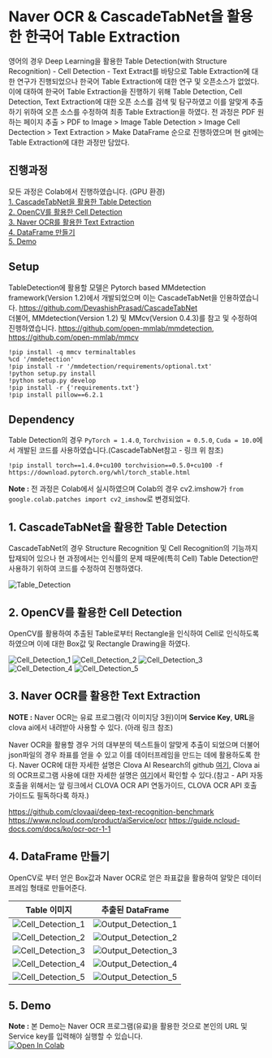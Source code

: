 # Naver OCR & CascadeTabNet을 활용한 한국어 Table Extraction

영어의 경우 Deep Learning을 활용한 Table Detection(with Structure Recognition) - Cell Detection - Text Extract를 바탕으로 Table Extraction에 대한 연구가 진행되었으나 한국어 Table Extraction에 대한 연구 및 오픈소스가 없었다.
이에 대하여 한국어 Table Extraction을 진행하기 위해 Table Detection, Cell Detection, Text Extraction에 대한 오픈 소스를 검색 및 탐구하였고 이를 알맞게 추출하기 위하여 오픈 소스를 수정하여 최종 Table Extraction을 하였다.
전 과정은 PDF 원하는 페이지 추출 > PDF to Image > Image Table Detection > Image Cell Dectection > Text Extraction > Make DataFrame 순으로 진행하였으며 현 git에는 Table Extraction에 대한 과정만 담았다.

## 진행과정
모든 과정은 Colab에서 진행하였습니다. (GPU 환경)  
[1. CascadeTabNet을 활용한 Table Detection](#1-cascadetabnet을-활용한-table-detection)  
[2. OpenCV를 활용한 Cell Detection](#2-opencv를-활용한-cell-detection)  
[3. Naver OCR를 활용한 Text Extraction](#3-naver-ocr를-활용한-text-extraction)  
[4. DataFrame 만들기](#4-dataframe-만들기)  
[5. Demo](#5-demo)  

## Setup
TableDetection에 활용할 모델은 Pytorch based MMdetection framework(Version 1.2)에서 개발되었으며 이는 CascadeTabNet을 인용하였습니다. <https://github.com/DevashishPrasad/CascadeTabNet>  
더불어, MMdetection(Version 1.2) 및 MMcv(Version 0.4.3)를 참고 및 수정하여 진행하였습니다. <https://github.com/open-mmlab/mmdetection>, <https://github.com/open-mmlab/mmcv>
```
!pip install -q mmcv terminaltables
%cd '/mmdetection'
!pip install -r '/mmdetection/requirements/optional.txt'
!python setup.py install
!python setup.py develop
!pip install -r {'requirements.txt'}
!pip install pillow==6.2.1
```

## Dependency
Table Detection의 경우 `PyTorch = 1.4.0`, `Torchvision = 0.5.0`, `Cuda = 10.0`에서 개발된 코드를 사용하였습니다.(CascadeTabNet참고 - 링크 위 참조)
```
!pip install torch==1.4.0+cu100 torchvision==0.5.0+cu100 -f https://download.pytorch.org/whl/torch_stable.html
```

**Note :** 전 과정은 Colab에서 실시하였으며 Colab의 경우 cv2.imshow가 `from google.colab.patches import cv2_imshow`로 변경되었다.

## 1. CascadeTabNet을 활용한 Table Detection
CascadeTabNet의 경우 Structure Recognition 및 Cell Recognition의 기능까지 탑재되어 있으나 현 과정에서는 인식률의 문제 때문에(특히 Cell) Table Detection만 사용하기 위하여 코드를 수정하여 진행하였다.

![Table_Detection](https://user-images.githubusercontent.com/53552847/119606010-be91d980-be2c-11eb-8112-2579ec0c4e7b.PNG)

## 2. OpenCV를 활용한 Cell Detection
OpenCV를 활용하여 추출된 Table로부터 Rectangle을 인식하여 Cell로 인식하도록 하였으며 이에 대한 Box값 및 Rectangle Drawing을 하였다.

![Cell_Detection_1](https://user-images.githubusercontent.com/53552847/119606891-53490700-be2e-11eb-97de-18bd4963d719.PNG)
![Cell_Detection_2](https://user-images.githubusercontent.com/53552847/119606898-57752480-be2e-11eb-8bd9-8599399b1f82.PNG)
![Cell_Detection_3](https://user-images.githubusercontent.com/53552847/119606899-57752480-be2e-11eb-8ee7-10f3c19ca6da.PNG)
![Cell_Detection_4](https://user-images.githubusercontent.com/53552847/119606901-580dbb00-be2e-11eb-8c27-efff38a0a5c0.PNG)
![Cell_Detection_5](https://user-images.githubusercontent.com/53552847/119608171-7c6a9700-be30-11eb-8899-23bdbc03b392.PNG)

## 3. Naver OCR를 활용한 Text Extraction
**NOTE :** Naver OCR는 유료 프로그램(각 이미지당 3원)이며 **Service Key**, **URL**을 clova ai에서 내려받아 사용할 수 있다. (아래 링크 참조)

Naver OCR을 활용할 경우 거의 대부분의 텍스트들이 알맞게 추출이 되었으며 더불어 json파일의 경우 좌표를 얻을 수 있고 이를 데이터프레임을 만드는 데에 활용하도록 한다.
Naver OCR에 대한 자세한 설명은 Clova AI Research의 github [여기](https://github.com/clovaai/deep-text-recognition-benchmark), Clova ai의 OCR프로그램 사용에 대한 자세한 설명은 [여기](https://guide.ncloud-docs.com/docs/ko/ocr-ocr-1-1)에서 확인할 수 있다.(참고 - API 자동 호출을 위해서는 앞 링크에서 CLOVA OCR API 연동가이드, CLOVA OCR API 호출 가이드도 필독하다록 하자.)

<https://github.com/clovaai/deep-text-recognition-benchmark>
<https://www.ncloud.com/product/aiService/ocr>
<https://guide.ncloud-docs.com/docs/ko/ocr-ocr-1-1>

## 4. DataFrame 만들기
OpenCV로 부터 얻은 Box값과 Naver OCR로 얻은 좌표값을 활용하여 알맞은 데이터프레임 형태로 만들어준다.

|Table 이미지|추출된 DataFrame|
|-----|------|
|![Cell_Detection_1](https://user-images.githubusercontent.com/53552847/119606891-53490700-be2e-11eb-97de-18bd4963d719.PNG)|![Output_Detection_1](https://user-images.githubusercontent.com/53552847/119608032-41686380-be30-11eb-87b5-744a0ed01f42.PNG)|
|![Cell_Detection_2](https://user-images.githubusercontent.com/53552847/119606898-57752480-be2e-11eb-8bd9-8599399b1f82.PNG)|![Output_Detection_2](https://user-images.githubusercontent.com/53552847/119608034-4200fa00-be30-11eb-8e0a-315b4dc55980.PNG)|
|![Cell_Detection_3](https://user-images.githubusercontent.com/53552847/119606899-57752480-be2e-11eb-8ee7-10f3c19ca6da.PNG)|![Output_Detection_3](https://user-images.githubusercontent.com/53552847/119608035-42999080-be30-11eb-93ef-8c6bf872b387.PNG)|
|![Cell_Detection_4](https://user-images.githubusercontent.com/53552847/119606901-580dbb00-be2e-11eb-8c27-efff38a0a5c0.PNG)|![Output_Detection_4](https://user-images.githubusercontent.com/53552847/119608036-42999080-be30-11eb-8b8c-36f49a7d1fe8.PNG)|
|![Cell_Detection_5](https://user-images.githubusercontent.com/53552847/119608171-7c6a9700-be30-11eb-8899-23bdbc03b392.PNG)|![Output_Detection_5](https://user-images.githubusercontent.com/53552847/119608038-43322700-be30-11eb-8612-52ed4a417ad3.PNG)|
## 5. Demo
**Note :** 본 Demo는 Naver OCR 프로그램(유료)을 활용한 것으로 본인의 URL 및 Service key를 입력해야 실행할 수 있습니다.  
[![Open In Colab](https://colab.research.google.com/assets/colab-badge.svg)](https://colab.research.google.com/drive/1FWrEKTMyGGPTDw-Mfh0qSXFhKLWOqGj9?authuser=1#scrollTo=shOdp0SZKzjZ)

